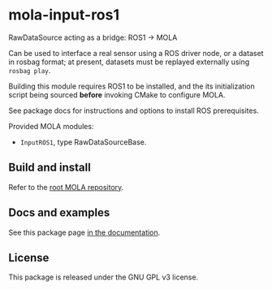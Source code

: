 # mola-input-ros1
RawDataSource acting as a bridge: ROS1 -> MOLA

Can be used to interface a real sensor using a ROS driver node, or a dataset
in rosbag format; at present, datasets must be replayed externally
using `rosbag play`.

Building this module requires ROS1 to be installed, and the its initialization
script being sourced **before** invoking CMake to configure MOLA.

See package docs for instructions and options to install ROS prerequisites.

Provided MOLA modules:
* `InputROS1`, type RawDataSourceBase.

## Build and install
Refer to the [root MOLA repository](https://github.com/MOLAorg/mola).

## Docs and examples
See this package page [in the documentation](https://docs.mola-slam.org/latest/modules.html).

## License
This package is released under the GNU GPL v3 license.
